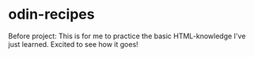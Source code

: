 # odin-recipes
Before project: This is for me to practice the basic HTML-knowledge I've just learned. Excited to see how it goes!